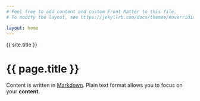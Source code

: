 ```yaml
---
# Feel free to add content and custom Front Matter to this file.
# To modify the layout, see https://jekyllrb.com/docs/themes/#overriding-theme-defaults

layout: home
---
```

{{ site.title }}

# {{ page.title }}

Content is written in [Markdown](https://learnxinyminutes.com/docs/markdown/).
Plain text format allows you to focus on your **content**.
